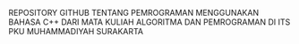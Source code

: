 REPOSITORY GITHUB TENTANG PEMROGRAMAN MENGGUNAKAN BAHASA C++ DARI MATA KULIAH ALGORITMA DAN PEMROGRAMAN DI ITS PKU MUHAMMADIYAH SURAKARTA
